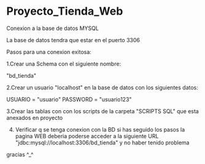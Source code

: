 # Proyecto_Tienda_Web

Conexion a la base de datos MYSQL

La base de datos tendra que estar en el puerto 3306

Pasos para una conexion exitosa:

1.Crear una Schema con el siguiente nombre:

"bd_tienda"

2.Crear un usuario "localhost" en la base de datos con los siguientes datos:

USUARIO = "usuario"
PASSWORD = "usuario123"

3.Crear las tablas con con los scripts de la carpeta "SCRIPTS SQL" 
que esta anexados en proyecto

4. Verificar q se tenga conexion con la BD
si has seguido los pasos la pagina WEB deberia poderse acceder a la siguiente URL
 "jdbc:mysql://localhost:3306/bd_tienda"
 y no haber tenido problema
 
 gracias ^_^
